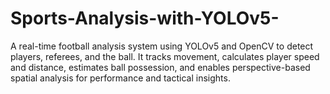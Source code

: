 # Sports-Analysis-with-YOLOv5-
A real-time football analysis system using YOLOv5 and OpenCV to detect players, referees, and the ball. It tracks movement, calculates player speed and distance, estimates ball possession, and enables perspective-based spatial analysis for performance and tactical insights.

